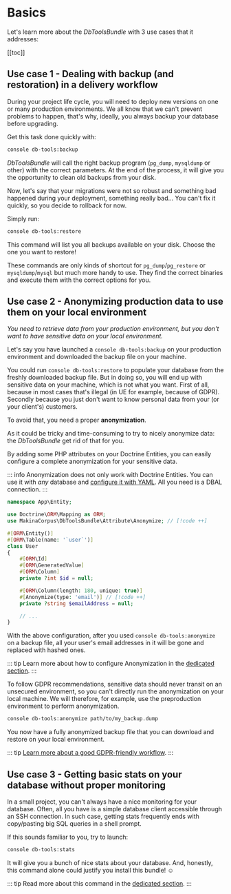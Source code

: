 # Basics

Let's learn more about the *DbToolsBundle* with 3 use
cases that it addresses:

[[toc]]

## Use case 1 - Dealing with backup (and restoration) in a delivery workflow

During your project life cycle, you will need to deploy new versions on one or
many production environments. We all know that we can't prevent problems to
happen, that's why, ideally, you always backup your database before upgrading.

Get this task done quickly with:

```sh
console db-tools:backup
```

*DbToolsBundle* will call the right backup program (`pg_dump`, `mysqldump` or
other) with the correct parameters. At the end of the process, it will give you
the opportunity to clean old backups from your disk.

Now, let's say that your migrations were not so robust and something bad
happened during your deployment, something really bad... You can't fix it
quickly, so you decide to rollback for now.

Simply run:

```sh
console db-tools:restore
```

This command will list you all backups available on your disk. Choose the one
you want to restore!

These commands are only kinds of shortcut for `pg_dump`/`pg_restore` or
`mysqldump`/`mysql` but much more handy to use. They find the correct binaries
and execute them with the correct options for you.

## Use case 2 - Anonymizing production data to use them on your local environment

*You need to retrieve data from your production environment, but you don't want to
have sensitive data on your local environment.*

Let's say you have launched a `console db-tools:backup` on your production environment
and downloaded the backup file on your machine.

You could run `console db-tools:restore` to populate your database from the
freshly downloaded backup file. But in doing so, you will end up with sensitive
data on your machine, which is not what you want. First of all, because in most
cases that's illegal (in UE for example, because of GDPR). Secondly because you
just don't want to know personal data from your (or your client's) customers.

To avoid that, you need a proper **anonymization**.

As it could be tricky and time-consuming to try to nicely anonymize data:
the *DbToolsBundle* get rid of that for you.

By adding some PHP attributes on your Doctrine Entities, you can easily
configure a complete anonymization for your sensitive data.

::: info
Anonymization does not only work with Doctrine Entities. You can use it with
*any* database and [configure it with YAML](../configuration#anonymization). All you need is a DBAL connection.
:::

```php [Attribute]
namespace App\Entity;

use Doctrine\ORM\Mapping as ORM;
use MakinaCorpus\DbToolsBundle\Attribute\Anonymize; // [!code ++]

#[ORM\Entity()]
#[ORM\Table(name: '`user`')]
class User
{
    #[ORM\Id]
    #[ORM\GeneratedValue]
    #[ORM\Column]
    private ?int $id = null;

    #[ORM\Column(length: 180, unique: true)]
    #[Anonymize(type: 'email')] // [!code ++]
    private ?string $emailAddress = null;

    // ...
}
```

With the above configuration, after you used `console db-tools:anonymize` on a backup file,
all your user's email addresses in it will be gone and replaced with hashed ones.

::: tip
Learn more about how to configure Anonymization in the [dedicated section](../anonymization/essentials).
:::

To follow GDPR recommendations, sensitive data should never transit on an unsecured environment, so
you can't directly run the anonymization on your local machine. We will therefore, for example,
use the preproduction environment to perform anonymization.

```sh
console db-tools:anonymize path/to/my_backup.dump
```

You now have a fully anonymized backup file that you can download and restore on your local
environment.

::: tip
[Learn more about a good GDPR-friendly workflow](../anonymization/command#a-gdpr-friendly-workflow).
:::

## Use case 3 - Getting basic stats on your database without proper monitoring

In a small project, you can't always have a nice monitoring for your database.
Often, all you have is a simple database client accessible through an SSH
connection. In such case, getting stats frequently ends with copy/pasting big
SQL queries in a shell prompt.

If this sounds familiar to you, try to launch:

```sh
console db-tools:stats
```

It will give you a bunch of nice stats about your database. And, honestly,
this command alone could justify you install this bundle! :relaxed:

::: tip
Read more about this command in the [dedicated section](../stats).
:::
